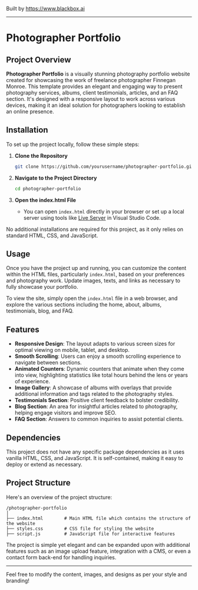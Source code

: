 
Built by https://www.blackbox.ai

---

# Photographer Portfolio

## Project Overview
**Photographer Portfolio** is a visually stunning photography portfolio website created for showcasing the work of freelance photographer Finnegan Monroe. This template provides an elegant and engaging way to present photography services, albums, client testimonials, articles, and an FAQ section. It's designed with a responsive layout to work across various devices, making it an ideal solution for photographers looking to establish an online presence.

## Installation
To set up the project locally, follow these simple steps:

1. **Clone the Repository**
   ```bash
   git clone https://github.com/yourusername/photographer-portfolio.git
   ```
   
2. **Navigate to the Project Directory**
   ```bash
   cd photographer-portfolio
   ```

3. **Open the index.html File**
   - You can open `index.html` directly in your browser or set up a local server using tools like [Live Server](https://marketplace.visualstudio.com/items?itemName=ritwickdey.LiveServer) in Visual Studio Code.

No additional installations are required for this project, as it only relies on standard HTML, CSS, and JavaScript.

## Usage
Once you have the project up and running, you can customize the content within the HTML files, particularly `index.html`, based on your preferences and photography work. Update images, texts, and links as necessary to fully showcase your portfolio.

To view the site, simply open the `index.html` file in a web browser, and explore the various sections including the home, about, albums, testimonials, blog, and FAQ.

## Features
- **Responsive Design**: The layout adapts to various screen sizes for optimal viewing on mobile, tablet, and desktop.
- **Smooth Scrolling**: Users can enjoy a smooth scrolling experience to navigate between sections.
- **Animated Counters**: Dynamic counters that animate when they come into view, highlighting statistics like total hours behind the lens or years of experience.
- **Image Gallery**: A showcase of albums with overlays that provide additional information and tags related to the photography styles.
- **Testimonials Section**: Positive client feedback to bolster credibility.
- **Blog Section**: An area for insightful articles related to photography, helping engage visitors and improve SEO.
- **FAQ Section**: Answers to common inquiries to assist potential clients.

## Dependencies
This project does not have any specific package dependencies as it uses vanilla HTML, CSS, and JavaScript. It is self-contained, making it easy to deploy or extend as necessary.

## Project Structure
Here's an overview of the project structure:

```
/photographer-portfolio
│
├── index.html        # Main HTML file which contains the structure of the website
├── styles.css        # CSS file for styling the website
├── script.js         # JavaScript file for interactive features
```

The project is simple yet elegant and can be expanded upon with additional features such as an image upload feature, integration with a CMS, or even a contact form back-end for handling inquiries.

---

Feel free to modify the content, images, and designs as per your style and branding!